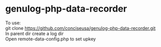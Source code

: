 # genulog-php-data-recorder
To use:<br/> 
git clone https://github.com/conciseusa/genulog-php-data-recorder.git<br/>
In parent dir create a log dir<br/>
Open remote-data-config.php to set upkey<br/> 
